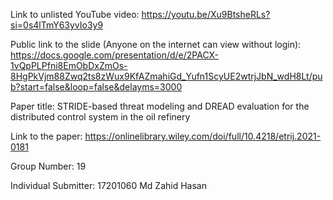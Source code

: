 Link to unlisted YouTube video:
https://youtu.be/Xu9BtsheRLs?si=0s4lTmY63yvIo3y9

Public link to the slide (Anyone on the internet can view without login):
https://docs.google.com/presentation/d/e/2PACX-1vQpPLPfni8EmObDxZmOs-8HgPkVjm88Zwq2ts8zWux9KfAZmahiGd_Yufn1ScyUE2wtrjJbN_wdH8Lt/pub?start=false&loop=false&delayms=3000

Paper title:
STRIDE-based threat modeling and DREAD evaluation for the distributed control system in the oil refinery

Link to the paper:
https://onlinelibrary.wiley.com/doi/full/10.4218/etrij.2021-0181

Group Number:
19

Individual Submitter:
17201060 Md Zahid Hasan
